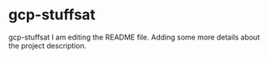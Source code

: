 # gcp-stuffsat
gcp-stuffsat
I am editing the README file. Adding some more details about the project description.
